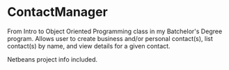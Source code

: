 # ContactManager
From Intro to Object Oriented Programming class in my Batchelor's Degree program. Allows user to create business and/or personal contact(s), list contact(s) by name, and view details for a given contact. 

Netbeans project info included.
